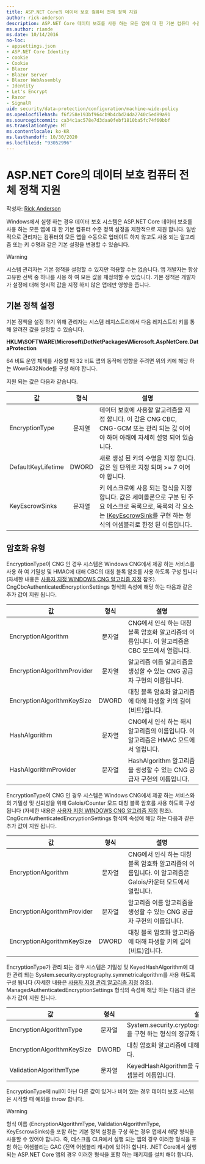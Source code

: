 ```yaml
---
title: ASP.NET Core의 데이터 보호 컴퓨터 전체 정책 지원
author: rick-anderson
description: ASP.NET Core 데이터 보호를 사용 하는 모든 앱에 대 한 기본 컴퓨터 수준 정책을 설정 하는 지원에 대해 알아봅니다.
ms.author: riande
ms.date: 10/14/2016
no-loc:
- appsettings.json
- ASP.NET Core Identity
- cookie
- Cookie
- Blazor
- Blazor Server
- Blazor WebAssembly
- Identity
- Let's Encrypt
- Razor
- SignalR
uid: security/data-protection/configuration/machine-wide-policy
ms.openlocfilehash: f6f258e193bf964cb9b4cbd24da2740c5ed89a91
ms.sourcegitcommit: ca34c1ac578e7d3daa0febf1810ba5fc74f60bbf
ms.translationtype: MT
ms.contentlocale: ko-KR
ms.lasthandoff: 10/30/2020
ms.locfileid: "93052996"
---
```

# <a name="data-protection-machine-wide-policy-support-in-aspnet-core"></a>ASP.NET Core의 데이터 보호 컴퓨터 전체 정책 지원

작성자: [Rick Anderson](https://twitter.com/RickAndMSFT)

Windows에서 실행 하는 경우 데이터 보호 시스템은 ASP.NET Core 데이터 보호를 사용 하는 모든 앱에 대 한 기본 컴퓨터 수준 정책 설정을 제한적으로 지원 합니다. 일반적으로 관리자는 컴퓨터의 모든 앱을 수동으로 업데이트 하지 않고도 사용 되는 알고리즘 또는 키 수명과 같은 기본 설정을 변경할 수 있습니다.

> [!WARNING]
> 시스템 관리자는 기본 정책을 설정할 수 있지만 적용할 수는 없습니다. 앱 개발자는 항상 고유한 선택 중 하나를 사용 하 여 모든 값을 재정의할 수 있습니다. 기본 정책은 개발자가 설정에 대해 명시적 값을 지정 하지 않은 앱에만 영향을 줍니다.

## <a name="setting-default-policy"></a>기본 정책 설정

기본 정책을 설정 하기 위해 관리자는 시스템 레지스트리에서 다음 레지스트리 키를 통해 알려진 값을 설정할 수 있습니다.

**HKLM\SOFTWARE\Microsoft\DotNetPackages\Microsoft.AspNetCore.DataProtection**

64 비트 운영 체제를 사용할 때 32 비트 앱의 동작에 영향을 주려면 위의 키에 해당 하는 Wow6432Node를 구성 해야 합니다.

지원 되는 값은 다음과 같습니다.

| 값              | 형식   | 설명 |
| ------------------ | :----: | ----------- |
| EncryptionType     | 문자열 | 데이터 보호에 사용할 알고리즘을 지정 합니다. 이 값은 CNG CBC, CNG-GCM 또는 관리 되는 값 이어야 하며 아래에 자세히 설명 되어 있습니다. |
| DefaultKeyLifetime | DWORD  | 새로 생성 된 키의 수명을 지정 합니다. 값은 일 단위로 지정 되며 >= 7 이어야 합니다. |
| KeyEscrowSinks     | 문자열 | 키 에스크로에 사용 되는 형식을 지정 합니다. 값은 세미콜론으로 구분 된 주요 에스크로 목록으로, 목록의 각 요소는 [IKeyEscrowSink](/dotnet/api/microsoft.aspnetcore.dataprotection.keymanagement.ikeyescrowsink)를 구현 하는 형식의 어셈블리로 한정 된 이름입니다. |

## <a name="encryption-types"></a>암호화 유형

EncryptionType이 CNG 인 경우 시스템은 Windows CNG에서 제공 하는 서비스를 사용 하 여 기밀성 및 HMAC에 대해 CBC의 대칭 블록 암호를 사용 하도록 구성 됩니다 (자세한 내용은 [사용자 지정 WINDOWS CNG 알고리즘 지정](xref:security/data-protection/configuration/overview#specifying-custom-windows-cng-algorithms) 참조). CngCbcAuthenticatedEncryptionSettings 형식의 속성에 해당 하는 다음과 같은 추가 값이 지원 됩니다.

| 값                       | 형식   | 설명 |
| --------------------------- | :----: | ----------- |
| EncryptionAlgorithm         | 문자열 | CNG에서 인식 하는 대칭 블록 암호화 알고리즘의 이름입니다. 이 알고리즘은 CBC 모드에서 열립니다. |
| EncryptionAlgorithmProvider | 문자열 | 알고리즘 이름 알고리즘을 생성할 수 있는 CNG 공급자 구현의 이름입니다. |
| EncryptionAlgorithmKeySize  | DWORD  | 대칭 블록 암호화 알고리즘에 대해 파생할 키의 길이 (비트)입니다. |
| HashAlgorithm               | 문자열 | CNG에서 인식 하는 해시 알고리즘의 이름입니다. 이 알고리즘은 HMAC 모드에서 열립니다. |
| HashAlgorithmProvider       | 문자열 | HashAlgorithm 알고리즘을 생성할 수 있는 CNG 공급자 구현의 이름입니다. |

EncryptionType이 CNG 인 경우 시스템은 Windows CNG에서 제공 하는 서비스와의 기밀성 및 신뢰성을 위해 Galois/Counter 모드 대칭 블록 암호를 사용 하도록 구성 됩니다 (자세한 내용은 [사용자 지정 WINDOWS CNG 알고리즘 지정](xref:security/data-protection/configuration/overview#specifying-custom-windows-cng-algorithms) 참조). CngGcmAuthenticatedEncryptionSettings 형식의 속성에 해당 하는 다음과 같은 추가 값이 지원 됩니다.

| 값                       | 형식   | 설명 |
| --------------------------- | :----: | ----------- |
| EncryptionAlgorithm         | 문자열 | CNG에서 인식 하는 대칭 블록 암호화 알고리즘의 이름입니다. 이 알고리즘은 Galois/카운터 모드에서 열립니다. |
| EncryptionAlgorithmProvider | 문자열 | 알고리즘 이름 알고리즘을 생성할 수 있는 CNG 공급자 구현의 이름입니다. |
| EncryptionAlgorithmKeySize  | DWORD  | 대칭 블록 암호화 알고리즘에 대해 파생할 키의 길이 (비트)입니다. |

EncryptionType가 관리 되는 경우 시스템은 기밀성 및 KeyedHashAlgorithm에 대 한 관리 되는 System.security.cryptography.symmetricalgorithm를 사용 하도록 구성 됩니다 (자세한 내용은 [사용자 지정 관리 알고리즘 지정](xref:security/data-protection/configuration/overview#specifying-custom-managed-algorithms) 참조). ManagedAuthenticatedEncryptionSettings 형식의 속성에 해당 하는 다음과 같은 추가 값이 지원 됩니다.

| 값                      | 형식   | 설명 |
| -------------------------- | :----: | ----------- |
| EncryptionAlgorithmType    | 문자열 | System.security.cryptography.symmetricalgorithm을 구현 하는 형식의 정규화 된 어셈블리 이름입니다. |
| EncryptionAlgorithmKeySize | DWORD  | 대칭 암호화 알고리즘에 대해 파생할 키의 길이 (비트)입니다. |
| ValidationAlgorithmType    | 문자열 | KeyedHashAlgorithm을 구현 하는 형식의 정규화 된 어셈블리 이름입니다. |

EncryptionType에 null이 아닌 다른 값이 있거나 비어 있는 경우 데이터 보호 시스템은 시작할 때 예외를 throw 합니다.

> [!WARNING]
> 형식 이름 (EncryptionAlgorithmType, ValidationAlgorithmType, KeyEscrowSinks)을 포함 하는 기본 정책 설정을 구성 하는 경우 앱에서 해당 형식을 사용할 수 있어야 합니다. 즉, 데스크톱 CLR에서 실행 되는 앱의 경우 이러한 형식을 포함 하는 어셈블리는 GAC (전역 어셈블리 캐시)에 있어야 합니다. .NET Core에서 실행 되는 ASP.NET Core 앱의 경우 이러한 형식을 포함 하는 패키지를 설치 해야 합니다.
